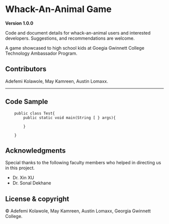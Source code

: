 # Whack-An-Animal Game

**Version 1.0.0**

Code and document details for whack-an-animal users and interested developers. Suggestions, 
 and recommendations are welcome.

A game showcased to high school kids at Goegia Gwinnett College Technology Ambassador Program.

[comment]: #---
## Contributors
 Adefemi Kolawole, May Kamreen, Austin Lomaxx.

[comment]: #---

---

## Code Sample
		public class Test{
			public static void main(String [ } args){

			}

		}

## Acknowledgments
Special thanks to the following faculty members who helped in directing us in this project.
 *  Dr. Xin XU
 *  Dr. Sonal Dekhane

[comment]: #---

## License & copyright

© Adefemi Kolawole, May Kamreen, Austin Lomaxx, Georgia Gwinnett College.








